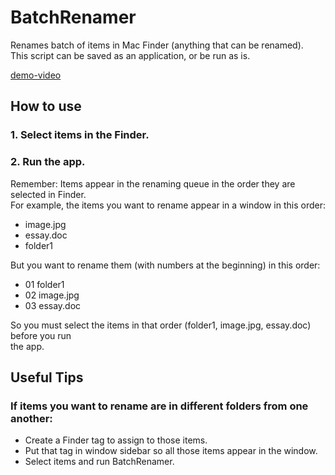# BatchRenamer  
Renames batch of items in Mac Finder (anything that can be renamed).  
This script can be saved as an application, or be run as is.

[demo-video](https://www.youtube.com/watch?v=xvkEkzIXNMg)

## How to use

### 1.  Select items in the Finder.

### 2.  Run the app.


Remember:  Items appear in the renaming queue in the order they are selected in Finder.  
For example, the items you want to rename appear in a window in this order:
-  image.jpg
-  essay.doc
-  folder1

But you want to rename them (with numbers at the beginning) in this order:
-  01 folder1
-  02 image.jpg
-  03 essay.doc

So you must select the items in that order (folder1, image.jpg, essay.doc) before you run  
the app.


## Useful Tips

### If items you want to rename are in different folders from one another:
-  Create a Finder tag to assign to those items.  
-  Put that tag in window sidebar so all those items appear in the window.  
-  Select items and run BatchRenamer.

